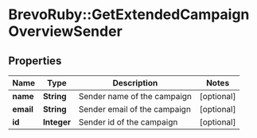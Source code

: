 # BrevoRuby::GetExtendedCampaignOverviewSender

## Properties
Name | Type | Description | Notes
------------ | ------------- | ------------- | -------------
**name** | **String** | Sender name of the campaign | [optional] 
**email** | **String** | Sender email of the campaign | [optional] 
**id** | **Integer** | Sender id of the campaign | [optional] 


